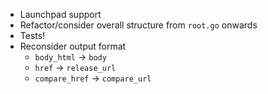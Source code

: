 - Launchpad support
- Refactor/consider overall structure from `root.go` onwards
- Tests!
- Reconsider output format
  - `body_html` -> `body`
  - `href` -> `release_url`
  - `compare_href` -> `compare_url`
